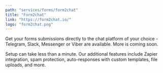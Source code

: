 ```yaml
---
path: "services/forms/form2chat"
title: "Form2chat"
link: "https://form2chat.io/"
logo: "form2chat.png"
---
```


Get your forms submissions directly to the chat platform of your choice - Telegram, Slack, Messenger or Viber are available. More is coming soon.

Setup can take less than a minute. Our additional features include Zapier integration, spam protection, auto-responses with custom templates, file uploads, and more.
